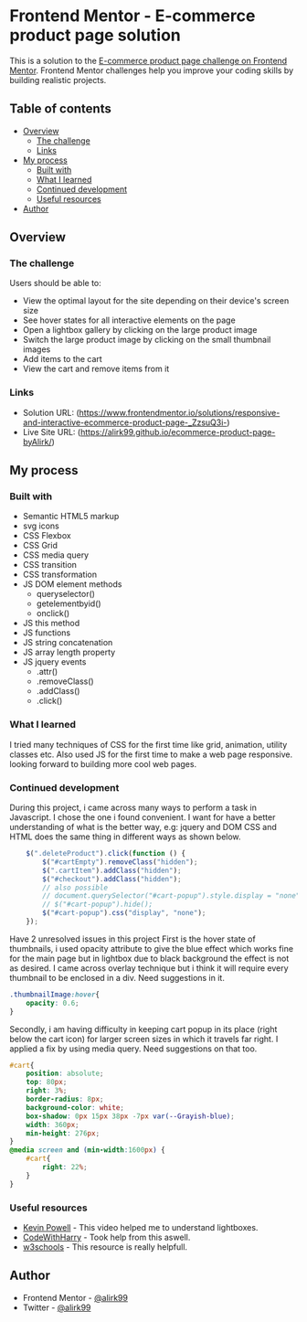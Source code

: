 # Frontend Mentor - E-commerce product page solution

This is a solution to the [E-commerce product page challenge on Frontend Mentor](https://www.frontendmentor.io/challenges/ecommerce-product-page-UPsZ9MJp6). Frontend Mentor challenges help you improve your coding skills by building realistic projects.

## Table of contents

- [Overview](#overview)
  - [The challenge](#the-challenge)
  - [Links](#links)
- [My process](#my-process)
  - [Built with](#built-with)
  - [What I learned](#what-i-learned)
  - [Continued development](#continued-development)
  - [Useful resources](#useful-resources)
- [Author](#author)

## Overview

### The challenge

Users should be able to:

- View the optimal layout for the site depending on their device's screen size
- See hover states for all interactive elements on the page
- Open a lightbox gallery by clicking on the large product image
- Switch the large product image by clicking on the small thumbnail images
- Add items to the cart
- View the cart and remove items from it

### Links

- Solution URL: (https://www.frontendmentor.io/solutions/responsive-and-interactive-ecommerce-product-page-_ZzsuQ3i-)
- Live Site URL: (https://alirk99.github.io/ecommerce-product-page-byAlirk/)

## My process

### Built with

- Semantic HTML5 markup
- svg icons
- CSS Flexbox
- CSS Grid
- CSS media query
- CSS transition
- CSS transformation
- JS DOM element methods
  - queryselector()
  - getelementbyid()
  - onclick()
- JS this method
- JS functions
- JS string concatenation 
- JS array length property
- JS jquery events
  - .attr()
  - .removeClass()
  - .addClass()
  - .click()

### What I learned

I tried many techniques of CSS for the first time like grid, animation, utility classes etc.
Also used JS for the first time to make a web page responsive. looking forward to building more cool web pages.

### Continued development

During this project, i came across many ways to perform a task in Javascript. I chose the one i found convenient. I want for have a better understanding of what is the better way, e.g: jquery and DOM CSS and HTML does the same thing in different ways as shown below.

```js
    $(".deleteProduct").click(function () {
        $("#cartEmpty").removeClass("hidden");
        $(".cartItem").addClass("hidden");
        $("#checkout").addClass("hidden");
        // also possible
        // document.querySelector("#cart-popup").style.display = "none";
        // $("#cart-popup").hide();
        $("#cart-popup").css("display", "none");
    });
```

Have 2 unresolved issues in this project
First is the hover state of thumbnails, i used opacity attribute to give the blue effect which works fine for the main page but in lightbox due to black background the effect is not as desired. 
I came across overlay technique but i think it will require every thumbnail to be enclosed in a div. Need suggestions in it.

```css
.thumbnailImage:hover{
    opacity: 0.6;
}
```

Secondly, i am having difficulty in keeping cart popup in its place (right below the cart icon) for larger screen sizes in which it travels far right. I applied a fix by using media query. Need suggestions on that too.

```css
#cart{
    position: absolute;
    top: 80px;
    right: 3%;
    border-radius: 8px;
    background-color: white;
    box-shadow: 0px 15px 38px -7px var(--Grayish-blue);
    width: 360px;
    min-height: 276px;
}
@media screen and (min-width:1600px) {
    #cart{
        right: 22%;
    }
}
```

### Useful resources

- [Kevin Powell](https://www.youtube.com/watch?v=6j5q-hP8sfk&t=1491s) - This video helped me to understand lightboxes.
- [CodeWithHarry](https://www.youtube.com/watch?v=GeykycZ4Ixs&list=PLu0W_9lII9agiCUZYRsvtGTXdxkzPyItg&index=103&t=1968s) - Took help from this aswell.
- [w3schools](w3schools.com) - This resource is really helpfull.


## Author

- Frontend Mentor - [@alirk99](https://www.frontendmentor.io/profile/alirk99)
- Twitter - [@alirk99](https://www.twitter.com/alirk99)

